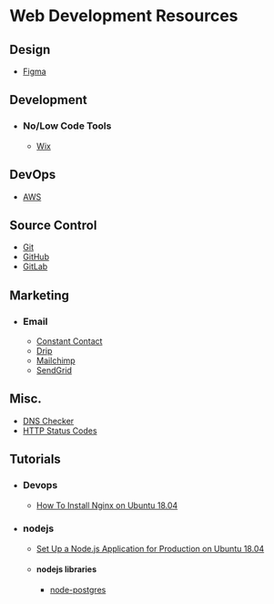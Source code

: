 # Web Development Resources

## Design
- [Figma](https://www.figma.com "Figma")


## Development
- ### No/Low Code Tools
  - [Wix](https://www.wix.com/ "Wix")
## DevOps
- [AWS](https://aws.amazon.com "AWS")

## Source Control
- [Git](https://git-scm.com/ "Git")
- [GitHub](https://github.com/ "GitHub")
- [GitLab](https://gitlab.com/ "GitLab")

## Marketing
- ### Email
  - [Constant Contact](https://constantcontact.com "Constant Contact")
  - [Drip](https://drip.com "Drip")
  - [Mailchimp](https://mailchimp.com "Mailchimp")
  - [SendGrid](https://sendgrid.com "SendGrid")

## Misc.
- [DNS Checker](https://dnschecker.org/ "DNSChecker.org")
- [HTTP Status Codes](https://httpstatuses.com/ "HttpStatues.com")

## Tutorials
- ### Devops
  - [How To Install Nginx on Ubuntu 18.04](https://www.digitalocean.com/community/tutorials/how-to-install-nginx-on-ubuntu-18-04 "Digital ocean")
- ### nodejs
   - [Set Up a Node.js Application for Production on Ubuntu 18.04](https://www.digitalocean.com/community/tutorials/how-to-set-up-a-node-js-application-for-production-on-ubuntu-18-04)
   - #### nodejs libraries
      - [node-postgres](https://node-postgres.com/)
